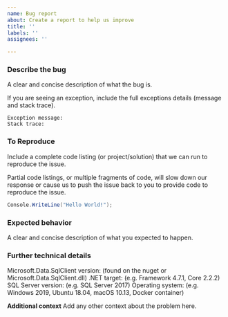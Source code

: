 ```yaml
---
name: Bug report
about: Create a report to help us improve
title: ''
labels: ''
assignees: ''

---
```


### Describe the bug
A clear and concise description of what the bug is.

If you are seeing an exception, include the full exceptions details (message and stack trace).

```
Exception message:
Stack trace:
```

### To Reproduce
Include a complete code listing (or project/solution) that we can run to reproduce the issue.

Partial code listings, or multiple fragments of code, will slow down our response or cause us to push the issue back to you to provide code to reproduce the issue.

```c#
Console.WriteLine("Hello World!");
```

### Expected behavior
A clear and concise description of what you expected to happen.

### Further technical details
Microsoft.Data.SqlClient version: (found on the nuget or Microsoft.Data.SqlClient.dll)
.NET target: (e.g. Framework 4.7.1, Core 2.2.2)
SQL Server version: (e.g. SQL Server 2017)
Operating system: (e.g. Windows 2019, Ubuntu 18.04, macOS 10.13, Docker container)

**Additional context**
Add any other context about the problem here.
